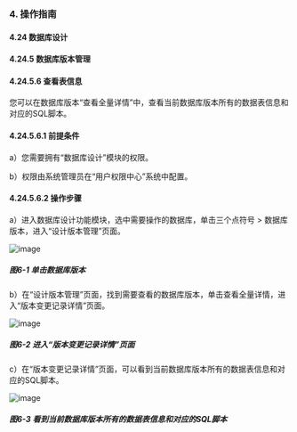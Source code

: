 ### 4. 操作指南

#### 4.24 数据库设计

#### 4.24.5 数据库版本管理

#### 4.24.5.6 查看表信息

您可以在数据库版本“查看全量详情”中，查看当前数据库版本所有的数据表信息和对应的SQL脚本。

#### 4.24.5.6.1 前提条件

a）您需要拥有“数据库设计”模块的权限。

b）权限由系统管理员在“用户权限中心”系统中配置。

#### 4.24.5.6.2 操作步骤

a）进入数据库设计功能模块，选中需要操作的数据库，单击三个点符号 > 数据库版本，进入“设计版本管理”页面。

![image](https://user-images.githubusercontent.com/79617492/201884112-c3f6219c-9276-48ea-8526-854fc65748a2.png)

##### 图6-1 单击数据库版本

b）在“设计版本管理”页面，找到需要查看的数据库版本，单击查看全量详情，进入“版本变更记录详情”页面。

![image](https://user-images.githubusercontent.com/79617492/201884140-3bfc42b0-cc2c-4c36-a72b-cb150f99dc8e.png)

##### 图6-2 进入“版本变更记录详情”页面

c）在“版本变更记录详情”页面，可以看到当前数据库版本所有的数据表信息和对应的SQL脚本。

![image](https://user-images.githubusercontent.com/79617492/201884156-e46bae0e-ce38-4f05-a018-36e974e5b38c.png)

##### 图6-3 看到当前数据库版本所有的数据表信息和对应的SQL脚本
